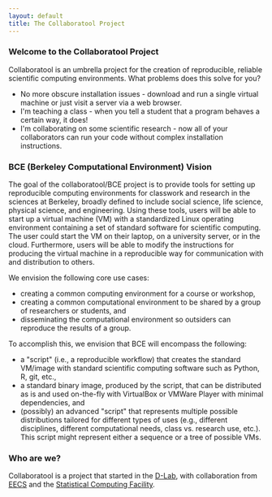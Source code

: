 ```yaml
---
layout: default
title: The Collaboratool Project
---
```

### Welcome to the Collaboratool Project

Collaboratool is an umbrella project for the creation of reproducible, reliable
scientific computing environments. What problems does this solve for you?

 - No more obscure installation issues - download and run a single virtual
   machine or just visit a server via a web browser.
 - I'm teaching a class - when you tell a student that a program behaves a
   certain way, it does!
 - I'm collaborating on some scientific research - now all of your collaborators
   can run your code without complex installation instructions.

### BCE (Berkeley Computational Environment) Vision

The goal of the collaboratool/BCE project is to provide tools for setting up
reproducible computing environments for classwork and research in the sciences
at Berkeley, broadly defined to include social science, life science, physical
science, and engineering. Using these tools, users will be able to start up a
virtual machine (VM) with a standardized Linux operating environment containing
a set of standard software for scientific computing. The user could start the VM
on their laptop, on a university server, or in the cloud. Furthermore, users
will be able to modify the instructions for producing the virtual machine in a
reproducible way for communication with and distribution to others.

We envision the following core use cases:

  * creating a common computing environment for a course or workshop,
  * creating a common computational environment to be shared by a group of researchers or students, and
  * disseminating the computational environment so outsiders can reproduce the results of a group.
 
To accomplish this, we envision that BCE will encompass the following:

 * a "script" (i.e., a reproducible workflow) that creates the standard VM/image
   with standard scientific computing software such as Python, R, git, etc.,
 * a standard binary image, produced by the script, that can be distributed as is and
   used on-the-fly with VirtualBox or VMWare Player with minimal dependencies, and
 * (possibly) an advanced "script" that represents multiple possible distributions tailored
   for different types of uses (e.g., different disciplines, different
   computational needs, class vs. research use, etc.). This script might
   represent either a sequence or a tree of possible VMs.


### Who are we?

Collaboratool is a project that started in the
[D-Lab](http://dlab.berkeley.edu), with collaboration from
[EECS](http://www.eecs.berkeley.edu) and the [Statistical Computing
Facility](http://statistics.berkeley.edu/computing).

